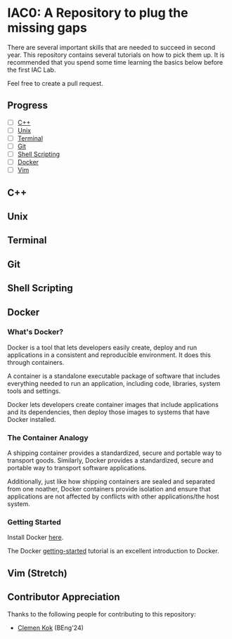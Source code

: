 # IAC0: A Repository to plug the missing gaps

There are several important skills that are needed to succeed in second year. This repository contains several tutorials on how to pick them up. It is recommended that you spend some time learning the basics below before the first IAC Lab.

Feel free to create a pull request.

## Progress

- [ ] [C++](#c)
- [ ] [Unix](#unix)
- [ ] [Terminal](#terminal)
- [ ] [Git](#git)
- [ ] [Shell Scripting](#shell-scripting)
- [ ] [Docker](#docker)
- [ ] [Vim](#vim)

## C++

## Unix

## Terminal

## Git

## Shell Scripting

## Docker

### What's Docker?

Docker is a tool that lets developers easily create, deploy and run applications in a consistent and reproducible environment. It does this through containers.  

A container is a standalone executable package of software that includes everything needed to run an application, including code, libraries, system tools and settings.  

Docker lets developers create container images that include applications and its dependencies, then deploy those images to systems that have Docker installed.

### The Container Analogy

A shipping container provides a standardized, secure and portable way to transport goods. Similarly, Docker provides a standardized, secure and portable way to transport software applications.

Additionally, just like how shipping containers are sealed and separated from one noather, Docker containers provide isolation and ensure that applications are not affected by conflicts with other applications/the host system.

### Getting Started

Install Docker [here](https://www.docker.com/).

The Docker [getting-started](https://docs.docker.com/get-started/02_our_app/) tutorial is an excellent introduction to Docker.

## Vim (Stretch)

## Contributor Appreciation

Thanks to the following people for contributing to this repository:

- [Clemen Kok](https://clemenkok.com/) (BEng'24)
